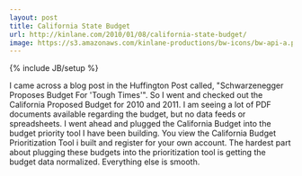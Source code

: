 ```yaml
---
layout: post
title: California State Budget
url: http://kinlane.com/2010/01/08/california-state-budget/
image: https://s3.amazonaws.com/kinlane-productions/bw-icons/bw-api-a.png
---
```

{% include JB/setup %}
<p>
     I came across a blog post in the Huffington Post called, "Schwarzenegger Proposes Budget For 'Tough Times'". So I went and checked out the California Proposed Budget for 2010 and 2011. I am seeing a lot of PDF documents available regarding the budget, but no data feeds or spreadsheets. I went ahead and plugged the California Budget into the budget priority tool I have been building. You view the California Budget Prioritization Tool i built and register for your own account. The hardest part about plugging these budgets into the prioritization tool is getting the budget data normalized. Everything else is smooth.
</p>